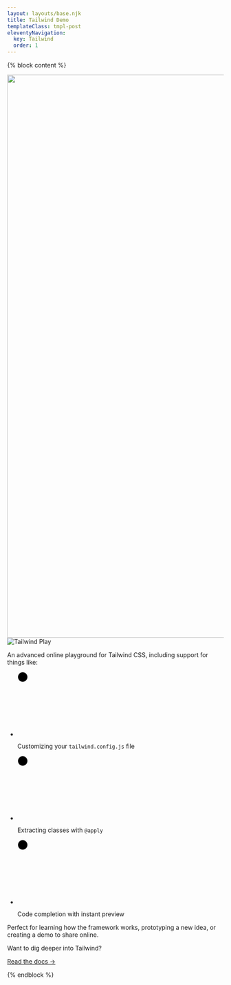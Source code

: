 ```yaml
---
layout: layouts/base.njk
title: Tailwind Demo
templateClass: tmpl-post
eleventyNavigation:
  key: Tailwind
  order: 1
---
```


{% block content %}

<div class="min-h-screen bg-gray-50 py-6 flex flex-col justify-center relative overflow-hidden sm:py-12">
  <img src="/assets/img/beams.jpg" alt="" class="absolute top-1/2 left-1/2 -translate-x-1/2 -translate-y-1/2 max-w-none" width="1308" />
  <div class="absolute inset-0 bg-[url(/img/grid.svg)] bg-center [mask-image:linear-gradient(180deg,white,rgba(255,255,255,0))]"></div>
  <div class="relative px-6 pt-10 pb-8 bg-white shadow-xl ring-1 ring-gray-900/5 sm:max-w-lg sm:mx-auto sm:rounded-lg sm:px-10">
    <div class="max-w-md mx-auto">
      <img src="/assets/img/tailwind.svg" class="h-6" alt="Tailwind Play" />
      <div class="divide-y divide-gray-300/50">
        <div class="py-8 text-base leading-7 space-y-6 text-gray-600">
          <p>An advanced online playground for Tailwind CSS, including support for things like:</p>
          <ul class="space-y-4">
            <li class="flex items-center">
              <svg class="w-6 h-6 flex-none fill-sky-100 stroke-sky-500 stroke-2" stroke-linecap="round" stroke-linejoin="round">
                <circle cx="12" cy="12" r="11" />
                <path d="m8 13 2.165 2.165a1 1 0 0 0 1.521-.126L16 9" fill="none" />
              </svg>
              <p class="ml-4">
                Customizing your
                <code class="text-sm font-bold text-gray-900">tailwind.config.js</code> file
              </p>
            </li>
            <li class="flex items-center">
              <svg class="w-6 h-6 flex-none fill-sky-100 stroke-sky-500 stroke-2" stroke-linecap="round" stroke-linejoin="round">
                <circle cx="12" cy="12" r="11" />
                <path d="m8 13 2.165 2.165a1 1 0 0 0 1.521-.126L16 9" fill="none" />
              </svg>
              <p class="ml-4">
                Extracting classes with
                <code class="text-sm font-bold text-gray-900">@apply</code>
              </p>
            </li>
            <li class="flex items-center">
              <svg class="w-6 h-6 flex-none fill-sky-100 stroke-sky-500 stroke-2" stroke-linecap="round" stroke-linejoin="round">
                <circle cx="12" cy="12" r="11" />
                <path d="m8 13 2.165 2.165a1 1 0 0 0 1.521-.126L16 9" fill="none" />
              </svg>
              <p class="ml-4">Code completion with instant preview</p>
            </li>
          </ul>
          <p>Perfect for learning how the framework works, prototyping a new idea, or creating a demo to share online.</p>
        </div>
        <div class="pt-8 text-base leading-7 font-semibold">
          <p class="text-gray-900">Want to dig deeper into Tailwind?</p>
          <p>
            <a href="https://tailwindcss.com/docs" class="text-sky-500 hover:text-sky-600">Read the docs &rarr;</a>
          </p>
        </div>
      </div>
    </div>
  </div>
</div>

{% endblock %}
